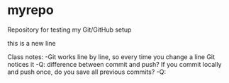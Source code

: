 # myrepo
Repository for testing my Git/GitHub setup

this is a new line

Class notes: 
-Git works line by line, so every time you change a line Git notices it 
-Q: difference between commit and push? If you commit locally and push once, do you save all previous commits?
-Q: 